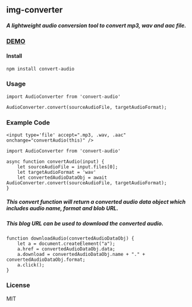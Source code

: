## img-converter
##### A lightweight audio conversion tool to convert mp3, wav and aac file.

### [DEMO](https://suvro404.github.io/convert-audio-playground/)

#### Install
```
npm install convert-audio
```

### Usage
```
import AudioConverter from 'convert-audio'

AudioConverter.convert(sourceAudioFile, targetAudioFormat);
```

### Example Code
```
<input type='file' accept=".mp3, .wav, .aac" onchange="convertAudio(this)" />

import AudioConverter from 'convert-audio'

async function convertAudio(input) {
    let sourceAudioFile = input.files[0];
    let targetAudioFormat = 'wav'
    let convertedAudioDataObj = await AudioConverter.convert(sourceAudioFile, targetAudioFormat);
}
```
##### This convert function will return a converted audio data object which includes audio name, format and blob URL.
##### This blog URL can be used to download the converted audio.

```
function downloadAudio(convertedAudioDataObj) {
    let a = document.createElement("a");
    a.href = convertedAudioDataObj.data;
    a.download = convertedAudioDataObj.name + "." + convertedAudioDataObj.format;
    a.click();
}
```


### License
MIT